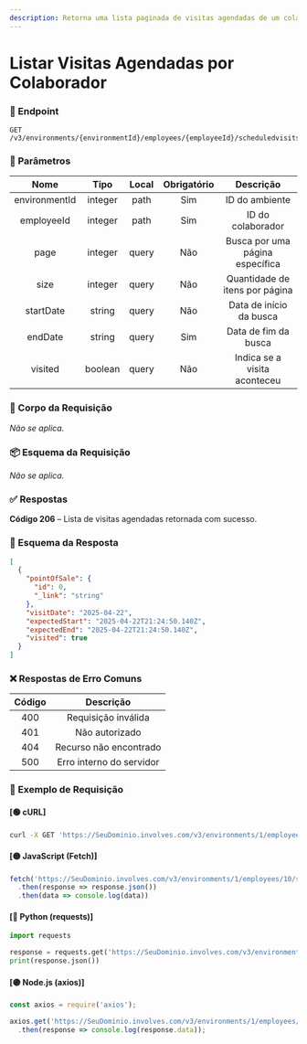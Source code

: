 ```yaml
---
description: Retorna uma lista paginada de visitas agendadas de um colaborador específico.
---
```


# Listar Visitas Agendadas por Colaborador

### 🔗 Endpoint

```http
GET /v3/environments/{environmentId}/employees/{employeeId}/scheduledvisits
```

### 🧾 Parâmetros

|      Nome     |   Tipo  | Local | Obrigatório |            Descrição            |
| :-----------: | :-----: | :---: | :---------: | :-----------------------------: |
| environmentId | integer |  path |     Sim     |          ID do ambiente         |
|   employeeId  | integer |  path |     Sim     |        ID do colaborador        |
|      page     | integer | query |     Não     | Busca por uma página específica |
|      size     | integer | query |     Não     |  Quantidade de itens por página |
|   startDate   |  string | query |     Não     |     Data de início da busca     |
|    endDate    |  string | query |     Sim     |       Data de fim da busca      |
|    visited    | boolean | query |     Não     |   Indica se a visita aconteceu  |

### 🧠 Corpo da Requisição

_Não se aplica._

### 📦 Esquema da Requisição

_Não se aplica._

### ✅ Respostas

**Código 206** – Lista de visitas agendadas retornada com sucesso.

### 📄 Esquema da Resposta

```json
[
  {
    "pointOfSale": {
      "id": 0,
      "_link": "string"
    },
    "visitDate": "2025-04-22",
    "expectedStart": "2025-04-22T21:24:50.140Z",
    "expectedEnd": "2025-04-22T21:24:50.140Z",
    "visited": true
  }
]
```

### ❌ Respostas de Erro Comuns

| Código |         Descrição        |
| :----: | :----------------------: |
|   400  |    Requisição inválida   |
|   401  |      Não autorizado      |
|   404  |  Recurso não encontrado  |
|   500  | Erro interno do servidor |

### 📘 Exemplo de Requisição

#### \[🟢 cURL]

```bash
curl -X GET 'https://SeuDominio.involves.com/v3/environments/1/employees/10/scheduledvisits?endDate=2025-12-31'
```

#### \[🟡 JavaScript (Fetch)]

```js
fetch('https://SeuDominio.involves.com/v3/environments/1/employees/10/scheduledvisits?endDate=2025-12-31')
  .then(response => response.json())
  .then(data => console.log(data))
```

#### \[🔵 Python (requests)]

```python
import requests

response = requests.get('https://SeuDominio.involves.com/v3/environments/1/employees/10/scheduledvisits?endDate=2025-12-31')
print(response.json())
```

#### \[🟣 Node.js (axios)]

```js
const axios = require('axios');

axios.get('https://SeuDominio.involves.com/v3/environments/1/employees/10/scheduledvisits?endDate=2025-12-31')
  .then(response => console.log(response.data));
```
